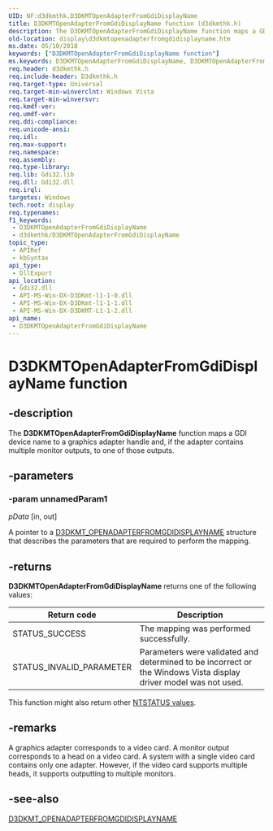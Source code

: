 ```yaml
---
UID: NF:d3dkmthk.D3DKMTOpenAdapterFromGdiDisplayName
title: D3DKMTOpenAdapterFromGdiDisplayName function (d3dkmthk.h)
description: The D3DKMTOpenAdapterFromGdiDisplayName function maps a GDI device name to a graphics adapter handle and, if the adapter contains multiple monitor outputs, to one of those outputs.
old-location: display\d3dkmtopenadapterfromgdidisplayname.htm
ms.date: 05/10/2018
keywords: ["D3DKMTOpenAdapterFromGdiDisplayName function"]
ms.keywords: D3DKMTOpenAdapterFromGdiDisplayName, D3DKMTOpenAdapterFromGdiDisplayName function [Display Devices], OpenGL_Functions_74419d9d-cd33-4fed-8103-3be487c3c7a1.xml, d3dkmthk/D3DKMTOpenAdapterFromGdiDisplayName, display.d3dkmtopenadapterfromgdidisplayname
req.header: d3dkmthk.h
req.include-header: D3dkmthk.h
req.target-type: Universal
req.target-min-winverclnt: Windows Vista
req.target-min-winversvr: 
req.kmdf-ver: 
req.umdf-ver: 
req.ddi-compliance: 
req.unicode-ansi: 
req.idl: 
req.max-support: 
req.namespace: 
req.assembly: 
req.type-library: 
req.lib: Gdi32.lib
req.dll: Gdi32.dll
req.irql: 
targetos: Windows
tech.root: display
req.typenames: 
f1_keywords:
 - D3DKMTOpenAdapterFromGdiDisplayName
 - d3dkmthk/D3DKMTOpenAdapterFromGdiDisplayName
topic_type:
 - APIRef
 - kbSyntax
api_type:
 - DllExport
api_location:
 - Gdi32.dll
 - API-MS-Win-DX-D3DKmt-l1-1-0.dll
 - API-MS-Win-DX-D3DKmt-l1-1-1.dll
 - API-MS-Win-DX-D3DKMT-L1-1-2.dll
api_name:
 - D3DKMTOpenAdapterFromGdiDisplayName
---
```


# D3DKMTOpenAdapterFromGdiDisplayName function


## -description

The <b>D3DKMTOpenAdapterFromGdiDisplayName</b> function maps a GDI device name to a graphics adapter handle and, if the adapter contains multiple monitor outputs, to one of those outputs.

## -parameters

### -param unnamedParam1

*pData* [in, out]

 A pointer to a <a href="/windows-hardware/drivers/ddi/d3dkmthk/ns-d3dkmthk-_d3dkmt_openadapterfromgdidisplayname">D3DKMT_OPENADAPTERFROMGDIDISPLAYNAME</a> structure that describes the parameters that are required to perform the mapping.

## -returns

<b>D3DKMTOpenAdapterFromGdiDisplayName</b> returns one of the following values:

|Return code|Description|
|--- |--- |
|STATUS_SUCCESS|The mapping was performed successfully.|
|STATUS_INVALID_PARAMETER|Parameters were validated and determined to be incorrect or the Windows Vista display driver model was not used.|

This function might also return other <a href="/windows-hardware/drivers/kernel/ntstatus-values">NTSTATUS values</a>.

## -remarks

A graphics adapter corresponds to a video card. A monitor output corresponds to a head on a video card. A system with a single video card contains only one adapter. However, if the video card supports multiple heads, it supports outputting to multiple monitors.

## -see-also

<a href="/windows-hardware/drivers/ddi/d3dkmthk/ns-d3dkmthk-_d3dkmt_openadapterfromgdidisplayname">D3DKMT_OPENADAPTERFROMGDIDISPLAYNAME</a>
